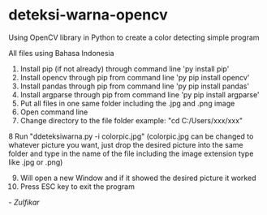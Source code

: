 # deteksi-warna-opencv

Using OpenCV library in Python to create a color detecting simple program

All files using Bahasa Indonesia

1. Install pip (if not already) through command line 'py install pip'
2. Install opencv through pip from command line 'py pip install opencv'
3. Install pandas through pip from command line 'py pip install pandas'
4. Install argparse through pip from command line 'py pip install argparse'
5. Put all files in one same folder including the .jpg and .png image
6. Open command line
7. Change directory to the file folder example: "cd C:/Users/xxx/xxx"

8 Run "ddeteksiwarna.py -i colorpic.jpg" (colorpic.jpg can be changed to whatever picture you want, just drop the desired picture into the same folder and type in the name of the file including the image extension type like .jpg or .png)

9. Will open a new Window and if it showed the desired picture it worked
10. Press ESC key to exit the program


*- Zulfikar*
